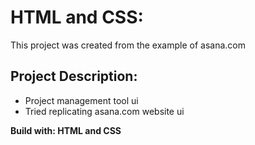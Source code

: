 # HTML and CSS:

This project was created from the example of asana.com 

## Project Description:
- Project management tool ui
- Tried replicating asana.com website ui

**Build with: HTML and CSS**
